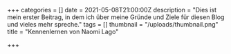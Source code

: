 +++
categories = []
date = 2021-05-08T21:00:00Z
description = "Dies ist mein erster Beitrag, in dem ich über meine Gründe und Ziele für diesen Blog und vieles mehr spreche."
tags = []
thumbnail = "/uploads/thumbnail.png"
title = "Kennenlernen von Naomi Lago"

+++
